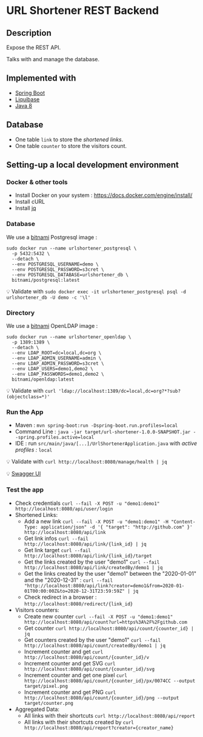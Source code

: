 # URL Shortener REST Backend

## Description

Expose the REST API.

Talks with and manage the database.

## Implemented with

* [Spring Boot](https://spring.io/projects/spring-boot)
* [Liquibase](http://www.liquibase.org/)
* [Java 8](https://www.oracle.com/technetwork/java/javase/downloads/jre8-downloads-2133155.html)

## Database

- One table `link` to store the _shortened links_.
- One table `counter` to store the visitors count.

## Setting-up a local development environment

### Docker & other tools

* Install Docker on your system : <https://docs.docker.com/engine/install/>
* Install cURL
* Install [jq](https://stedolan.github.io/jq/)

### Database

We use a [bitnami](https://hub.docker.com/r/bitnami/postgresql) Postgresql image :

```shell
sudo docker run --name urlshortener_postgresql \
  -p 5432:5432 \
  --detach \
  --env POSTGRESQL_USERNAME=demo \
  --env POSTGRESQL_PASSWORD=s3cret \
  --env POSTGRESQL_DATABASE=urlshortener_db \
  bitnami/postgresql:latest
```

:bulb: Validate with `sudo docker exec -it urlshortener_postgresql psql -d urlshortener_db -U demo -c '\l'`

### Directory

We use a [bitnami](https://hub.docker.com/r/bitnami/openldap/) OpenLDAP image :

```shell
sudo docker run --name urlshortener_openldap \
  -p 1389:1389 \
  --detach \
  --env LDAP_ROOT=dc=local,dc=org \
  --env LDAP_ADMIN_USERNAME=admin \
  --env LDAP_ADMIN_PASSWORD=s3cret \
  --env LDAP_USERS=demo1,demo2 \
  --env LDAP_PASSWORDS=demo1,demo2 \
  bitnami/openldap:latest
```

:bulb: Validate with `curl 'ldap://localhost:1389/dc=local,dc=org?*?sub?(objectclass=*)'`

### Run the App

* Maven : `mvn spring-boot:run -Dspring-boot.run.profiles=local`
* Command Line : `java -jar target/url-shortener-1.0.0-SNAPSHOT.jar --spring.profiles.active=local`
* IDE : run `src/main/java/[...]/UrlShortenerApplication.java` with _active profiles :_ `local`

:bulb: Validate with `curl http://localhost:8080/manage/health | jq`

:bulb: [Swagger UI](http://localhost:8080/openapi/swagger-ui/)

### Test the app

* Check credentials `curl --fail -X POST -u "demo1:demo1" http://localhost:8080/api/user/login`
* Shortened Links:
  * Add a new link `curl --fail -X POST -u "demo1:demo1" -H "Content-Type: application/json" -d '{ "target": "http://github.com" }' http://localhost:8080/api/link`
  * Get link infos `curl --fail http://localhost:8080/api/link/{link_id} | jq`
  * Get link target `curl --fail http://localhost:8080/api/link/{link_id}/target`
  * Get the links created by the user "demo1" `curl --fail http://localhost:8080/api/link/createdBy/demo1 | jq`
  * Get the links created by the user "demo1" between the "2020-01-01" and the "2020-12-31" : `curl --fail "http://localhost:8080/api/link?creator=demo1&from=2020-01-01T00:00:00Z&to=2020-12-31T23:59:59Z" | jq`
  * Check redirect in a browser : `http://localhost:8080/redirect/{link_id}`
* Visitors counters:
  * Create new counter `curl --fail -X POST -u "demo1:demo1" http://localhost:8080/api/count?url=https%3A%2F%2Fgithub.com`
  * Get counter `curl http://localhost:8080/api/count/{counter_id} | jq`
  * Get counters created by the user "demo1" `curl --fail http://localhost:8080/api/count/createdBy/demo1 | jq`
  * Increment counter and get `curl http://localhost:8080/api/count/{counter_id}/v`
  * Increment counter and get SVG `curl http://localhost:8080/api/count/{counter_id}/svg`
  * Increment counter and get one pixel `curl http://localhost:8080/api/count/{counter_id}/px/0074CC --output target/pixel.png`
  * Increment counter and get PNG `curl http://localhost:8080/api/count/{counter_id}/png --output target/counter.png`
* Aggregated Data:
  * All links with their shortcuts `curl http://localhost:8080/api/report`
  * All links with their shortcuts created by `curl http://localhost:8080/api/report?creator={creator_name}`
